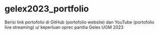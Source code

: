 # gelex2023_portfolio
Berisi link portofolio di GitHub (portofolio website) dan YouTube (portofolio live streaming) u/ keperluan oprec panitia Gelex UGM 2023
